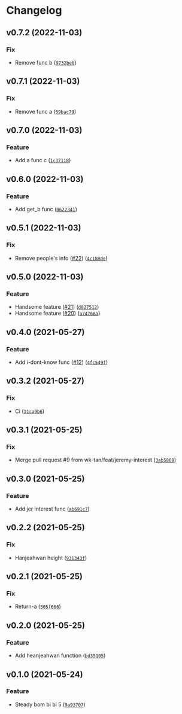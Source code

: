 # Changelog

<!--next-version-placeholder-->

## v0.7.2 (2022-11-03)
### Fix
* Remove func b ([`9732be0`](https://github.com/wk-tan/poetry-demo/commit/9732be0cff371cd549621e16d8899f4703218390))

## v0.7.1 (2022-11-03)
### Fix
* Remove func a ([`59bac79`](https://github.com/wk-tan/poetry-demo/commit/59bac799b06f992bdf50fc17b1b62fdf92a8c841))

## v0.7.0 (2022-11-03)
### Feature
* Add a func c ([`1c37118`](https://github.com/wk-tan/poetry-demo/commit/1c37118554817834669ef40993ac50c44ba518ad))

## v0.6.0 (2022-11-03)
### Feature
* Add get_b func ([`0622341`](https://github.com/wk-tan/poetry-demo/commit/0622341d5a08e7279056ea6ab19150c6aee08441))

## v0.5.1 (2022-11-03)
### Fix
* Remove people's info ([#22](https://github.com/wk-tan/poetry-demo/issues/22)) ([`4c188de`](https://github.com/wk-tan/poetry-demo/commit/4c188de0fc1da478339a42bcf0dea220f6a11fd7))

## v0.5.0 (2022-11-03)
### Feature
* Handsome feature ([#21](https://github.com/wk-tan/poetry-demo/issues/21)) ([`d027512`](https://github.com/wk-tan/poetry-demo/commit/d02751279acf775d271c7d0f984f4140304ff59f))
* Handsome feature ([#20](https://github.com/wk-tan/poetry-demo/issues/20)) ([`a74768a`](https://github.com/wk-tan/poetry-demo/commit/a74768a30679915b9244197c757f26bc3845ee02))

## v0.4.0 (2021-05-27)
### Feature
* Add i-dont-know func ([#12](https://github.com/wk-tan/poetry-demo/issues/12)) ([`4fc549f`](https://github.com/wk-tan/poetry-demo/commit/4fc549f4640adf1922f03a728fc0942a41e430ed))

## v0.3.2 (2021-05-27)
### Fix
* Ci ([`11ca9b6`](https://github.com/wk-tan/poetry-demo/commit/11ca9b611c0f9928f6aa82cf3d3efb5cf8e6ab54))

## v0.3.1 (2021-05-25)
### Fix
* Merge pull request #9 from wk-tan/feat/jeremy-interest ([`3ab5808`](https://github.com/wk-tan/poetry-demo/commit/3ab5808a0b5bcf2512e7c16a497957c2df2a7393))

## v0.3.0 (2021-05-25)
### Feature
* Add jer interest func ([`ab691c7`](https://github.com/wk-tan/poetry-demo/commit/ab691c79d8bdb66135bdf6e36ceae258a80714a3))

## v0.2.2 (2021-05-25)
### Fix
* Hanjeahwan height ([`931343f`](https://github.com/wk-tan/poetry-demo/commit/931343f4edabc2d6f3630737657c0eabc6cba3b6))

## v0.2.1 (2021-05-25)
### Fix
* Return-a ([`305f666`](https://github.com/wk-tan/poetry-demo/commit/305f6661bf581258b9eff10fd438fe7971bc540d))

## v0.2.0 (2021-05-25)
### Feature
* Add heanjeahwan function ([`bd35105`](https://github.com/wk-tan/poetry-demo/commit/bd35105b4e8e30541846571e7dcb2d9a9de7ff3b))

## v0.1.0 (2021-05-24)
### Feature
* Steady bom bi bi 5 ([`9a93707`](https://github.com/wk-tan/poetry-demo/commit/9a9370722d7b7f8af07f15c78d3f4b81aef60105))
